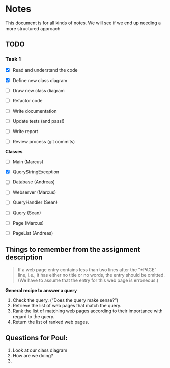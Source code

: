 # Notes

This document is for all kinds of notes. 
We will see if we end up needing a more structured approach

## TODO

### Task 1

- [x] Read and understand the code
- [x] Define new class diagram
- [ ] Draw new class diagram

- [ ] Refactor code
- [ ] Write documentation
- [ ] Update tests (and pass!)

- [ ] Write report
- [ ] Review process (git commits)

**Classes**

- [ ] Main (Marcus)
- [x] QueryStringException

- [ ] Database (Andreas)
- [ ] Webserver (Marcus)
- [ ] QueryHandler (Sean)

- [ ] Query (Sean)
- [ ] Page (Marcus)
- [ ] PageList (Andreas)


<!-- - [ ] Ensure test coverage (jacoco) -->

## Things to remember from the assignment description

> If a web page entry contains less than two lines after the “*PAGE” line, i.e., it has either no title or no words, the entry should be omitted. (We have to assume that the entry for this web page is erroneous.)

**General recipe to answer a query**

1. Check the query. (“Does the query make sense?”)
2. Retrieve the list of web pages that match the query.
3. Rank the list of matching web pages according to their importance with regard to the query.
4. Return the list of ranked web pages.


## Questions for Poul:
1. Look at our class diagram
2. How are we doing? 
3. 
